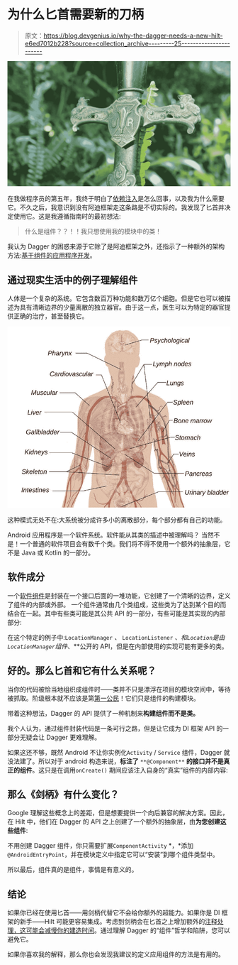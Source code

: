 # 为什么匕首需要新的刀柄

> 原文：<https://blog.devgenius.io/why-the-dagger-needs-a-new-hilt-e6ed7012b228?source=collection_archive---------25----------------------->

![](img/eda313d16383ee2e8dbf59063587d193.png)

在我做程序员的第五年，我终于明白了[依赖注入](https://en.wikipedia.org/wiki/Dependency_injection#:~:text=In%20software%20engineering%2C%20dependency%20injection,object%20is%20called%20a%20service.)是怎么回事，以及我为什么需要它。不久之后，我意识到没有阿迪框架走这条路是不切实际的。我发现了匕首并决定使用它。这是我遵循指南时的最初想法:

> 什么是组件？？！！我只想使用我的模块中的类！

我认为 Dagger 的困惑来源于它除了是阿迪框架之外，还指示了一种额外的架构方法:[基于组件的应用程序开发](https://en.wikipedia.org/wiki/Component-based_software_engineering)。

## 通过现实生活中的例子理解组件

人体是一个复杂的系统。它包含数百万种功能和数万亿个细胞。但是它也可以被描述为具有清晰边界的少量离散的独立器官。由于这一点，医生可以为特定的器官提供正确的治疗，甚至替换它。

![](img/3a8b85a21dac115911ee9f9b71d066e8.png)

这种模式无处不在:大系统被分成许多小的离散部分，每个部分都有自己的功能。

Android 应用程序是一个软件系统。软件能从其类的描述中被理解吗？
当然不是！一个普通的软件项目会有数千个类。我们将不得不使用一个额外的抽象层，它不是 Java 或 Kotlin 的一部分。

## 软件成分

一个[软件组件](https://simplicable.com/new/software-components#:~:text=Software%20components%20are%20parts%20of,interchangeable%20parts%20of%20a%20machine.)是封装在一个接口后面的一堆功能，它创建了一个清晰的边界，定义了组件的内部或外部。
一个组件通常由几个类组成，这些类为了达到某个目的而结合在一起。其中有些类可能是其公共 API 的一部分，有些可能是其实现的内部部分:

在这个特定的例子中:`LocationManager` *、* `LocationListener` *、*和`Location`是由`LocationManager`组件**、**公开的 API，但是在内部使用的实现可能有更多的类。

## 好的。那么匕首和它有什么关系呢？

当你的代码被恰当地组织成组件时——类并不只是漂浮在项目的模块空间中，等待被抓取。阶级根本就不应该是第[第一公民](https://en.wikipedia.org/wiki/First-class_citizen)！它们只是组件的构建模块。

带着这种想法，Dagger 的 API 提供了一种机制来**构建组件而不是类。**

我个人认为，通过组件封装代码是一条可行之路，但是让它成为 DI 框架 API 的一部分无疑会让 Dagger 更难理解。

如果这还不够，既然 Android 不让你实例化`Activity` / `Service` 组件，Dagger 就没法建了。所以对于 android 构造来说，**标注了** `**@Component**` **的接口并不是真正的组件**。这只是在调用`onCreate()` 期间应该注入自身的“真实”组件的内部内容:

## 那么《剑柄》有什么变化？

Google 理解这些概念上的差距，但是想要提供一个向后兼容的解决方案。因此，在 Hilt 中，他们在 Dagger 的 API 之上创建了一个额外的抽象层，由**为您创建这些组件**:

不用创建 Dagger 组件，你只需要扩展`ComponentActivity` *，*添加`@AndroidEntryPoint`，并在模块定义中指定它可以“安装”到哪个组件类型中。

所以最后，组件真的是组件，事情是有意义的。

## 结论

如果你已经在使用匕首——用剑柄代替它不会给你额外的超能力。如果你是 DI 框架的新手——Hilt 可能更容易集成。考虑到剑柄会在匕首之上增加额外的[注释处理，这可能会减慢你的建造时间](https://www.techyourchance.com/dagger-hilt/)。通过理解 Dagger 的“组件”哲学和陷阱，您可以避免它。

如果你喜欢我的解释，那么你也会发现我建议的定义应用组件的方法是有用的。